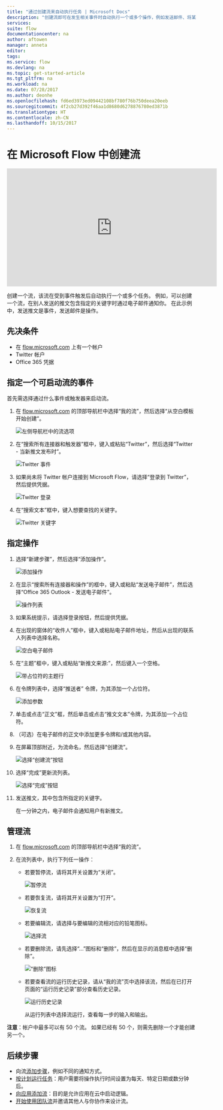 ```yaml
---
title: "通过创建流来自动执行任务 | Microsoft Docs"
description: "创建流即可在发生相关事件时自动执行一个或多个操作，例如发送邮件、将某一行添加到 SharePoint 列表。"
services: 
suite: flow
documentationcenter: na
author: aftowen
manager: anneta
editor: 
tags: 
ms.service: flow
ms.devlang: na
ms.topic: get-started-article
ms.tgt_pltfrm: na
ms.workload: na
ms.date: 07/28/2017
ms.author: deonhe
ms.openlocfilehash: fd6ed3973ed09442108bf780f76b750deea20eeb
ms.sourcegitcommit: 4f2cb27d392f46aa1d8680d6278876780ed3871b
ms.translationtype: HT
ms.contentlocale: zh-CN
ms.lasthandoff: 10/15/2017
---
```

# <a name="create-a-flow-in-microsoft-flow"></a>在 Microsoft Flow 中创建流
<iframe width="560" height="315" src="https://www.youtube.com/embed/Gt3CMhLAQqE?list=PL8nfc9haGeb55I9wL9QnWyHp3ctU2_ThF" frameborder="0" allowfullscreen></iframe>

创建一个流，该流在受到事件触发后自动执行一个或多个任务。 例如，可以创建一个流，在别人发送的推文包含指定的关键字时通过电子邮件通知你。 在此示例中，发送推文是事件，发送邮件是操作。

## <a name="prerequisites"></a>先决条件
* 在 [flow.microsoft.com](https://flow.microsoft.com) 上有一个帐户
* Twitter 帐户
* Office 365 凭据

## <a name="specify-an-event-to-start-the-flow"></a>指定一个可启动流的事件
首先需选择通过什么事件或触发器来启动流。

1. 在 [flow.microsoft.com](https://flow.microsoft.com) 的顶部导航栏中选择“我的流”，然后选择“从空白模板开始创建”。
   
    ![左侧导航栏中的流选项](./media/get-started-logic-flow/create-logic-flow.png)
2. 在“搜索所有连接器和触发器”框中，键入或粘贴“Twitter”，然后选择“Twitter - 当新推文发布时”。
   
    ![Twitter 事件](./media/get-started-logic-flow/twitter-search.png)
3. 如果尚未将 Twitter 帐户连接到 Microsoft Flow，请选择“登录到 Twitter”，然后提供凭据。
   
    ![Twitter 登录](./media/get-started-logic-flow/twitter-signin.png)
4. 在“搜索文本”框中，键入想要查找的关键字。
   
    ![Twitter 关键字](./media/get-started-logic-flow/twitter-keyword.png)

## <a name="specify-an-action"></a>指定操作
1. 选择“新建步骤”，然后选择“添加操作”。
   
    ![添加操作](./media/get-started-logic-flow/add-action-icon.png)
2. 在显示“搜索所有连接器和操作”的框中，键入或粘贴“发送电子邮件”，然后选择“Office 365 Outlook - 发送电子邮件”。
   
    ![操作列表](./media/get-started-logic-flow/send-email.png)
3. 如果系统提示，请选择登录按钮，然后提供凭据。
4. 在出现的窗体的“收件人”框中，键入或粘贴电子邮件地址，然后从出现的联系人列表中选择名称。
   
    ![空白电子邮件](./media/get-started-logic-flow/blank-email.png)
5. 在“主题”框中，键入或粘贴“新推文来源:”，然后键入一个空格。
   
    ![带占位符的主题行](./media/get-started-logic-flow/message-token.png)
6. 在令牌列表中，选择“推送者” 令牌，为其添加一个占位符。
   
    ![添加参数](./media/get-started-logic-flow/add-parameter.png)
7. 单击或点击“正文”框，然后单击或点击“推文文本”令牌，为其添加一个占位符。
8. （可选）在电子邮件的正文中添加更多令牌和/或其他内容。
9. 在屏幕顶部附近，为流命名，然后选择“创建流”。
   
    ![选择“创建流”按钮](./media/get-started-logic-flow/create-button.png)
10. 选择“完成”更新流列表。
    
     ![选择“完成”按钮](./media/get-started-logic-flow/done-button.png)
11. 发送推文，其中包含所指定的关键字。
    
     在一分钟之内，电子邮件会通知用户有新推文。

## <a name="manage-a-flow"></a>管理流
1. 在 [flow.microsoft.com](https://flow.microsoft.com) 的顶部导航栏中选择“我的流”。
2. 在流列表中，执行下列任一操作：
   
   * 若要暂停流，请将其开关设置为“关闭”。
     
       ![暂停流](./media/get-started-logic-flow/pause-flow.png)
   * 若要恢复流，请将其开关设置为“打开”。 
     
       ![恢复流](./media/get-started-logic-flow/resume-flow.png)
   * 若要编辑流，请选择与要编辑的流相对应的铅笔图标。
     
       ![选择流](./media/get-started-logic-flow/select-flow.png)
   * 若要删除流，请先选择“...”图标和“删除”，然后在显示的消息框中选择“删除”。
     
       ![“删除”图标](./media/get-started-logic-flow/delete-icon.png)
   * 若要查看流的运行历史记录，请从“我的流”页中选择该流，然后在已打开页面的“运行历史记录”部分查看历史记录。
     
       ![运行历史记录](./media/get-started-logic-flow/run-history.png)
     
     从运行列表中选择流运行，查看每一步的输入和输出。

**注意**：帐户中最多可以有 50 个流。 如果已经有 50 个，则需先删除一个才能创建另一个。

## <a name="next-steps"></a>后续步骤
* 向流[添加步骤](multi-step-logic-flow.md)，例如不同的通知方式。
* [按计划运行任务](run-tasks-on-a-schedule.md)：用户需要将操作执行时间设置为每天、特定日期或数分钟后。
* [向应用添加流](https://powerapps.microsoft.com/tutorials/using-logic-flows/)：目的是允许应用在云中启动逻辑。
* [开始使用团队流](create-team-flows.md)并邀请其他人与你协作来设计流。

